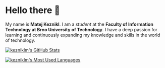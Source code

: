 # Hello there 👋
My name is **Matej Keznikl**.
I am a *student* at the **Faculty of Information Technology at Brno University of Technology**.
I have a deep passion for learning and continuously expanding my knowledge and skills in the world of technology.

[![kezniklm's GitHub Stats](https://github-stats-kezniklm.vercel.app/api?username=kezniklm&count_private=true&hide=contribs&show_icons=true&theme=monokai&include_all_commits=true)](https://github.com/kezniklm)

[![kezniklm's Most Used Languages](https://github-stats-kezniklm.vercel.app/api/top-langs/?username=kezniklm&langs_count=10&layout=compact&theme=monokai)](https://github.com/kezniklm)
